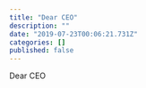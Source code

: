 ```yaml
---
title: "Dear CEO"
description: ""
date: "2019-07-23T00:06:21.731Z"
categories: []
published: false
---
```


Dear CEO
